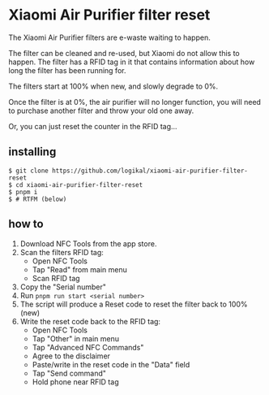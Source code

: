 # Xiaomi Air Purifier filter reset

The Xiaomi Air Purifier filters are e-waste waiting to happen.

The filter can be cleaned and re-used, but Xiaomi do not allow this to happen. The filter has a RFID tag in it that contains information about how long the filter has been running for.

The filters start at 100% when new, and slowly degrade to 0%.

Once the filter is at 0%, the air purifier will no longer function, you will need to purchase another filter and throw your old one away.

Or, you can just reset the counter in the RFID tag...

## installing

```
$ git clone https://github.com/logikal/xiaomi-air-purifier-filter-reset 
$ cd xiaomi-air-purifier-filter-reset
$ pnpm i
$ # RTFM (below)
```

## how to

1. Download NFC Tools from the app store.
2. Scan the filters RFID tag:
   - Open NFC Tools
   - Tap "Read" from main menu
   - Scan RFID tag
3. Copy the "Serial number"
4. Run `pnpm run start <serial number>`
5. The script will produce a Reset code to reset the filter back to 100% (new)
6. Write the reset code back to the RFID tag:
   - Open NFC Tools
   - Tap "Other" in main menu
   - Tap "Advanced NFC Commands"
   - Agree to the disclaimer
   - Paste/write in the reset code in the "Data" field
   - Tap "Send command"
   - Hold phone near RFID tag

